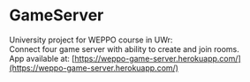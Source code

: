 # GameServer
University project for WEPPO course in UWr:  
Connect four game server with ability to create and join rooms.  
App available at: [https://weppo-game-server.herokuapp.com/](https://weppo-game-server.herokuapp.com/)
